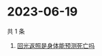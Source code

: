 # 2023-06-19

共 1 条

<!-- BEGIN -->
<!-- 最后更新时间 Mon Jun 19 2023 03:06:34 GMT+0800 (China Standard Time) -->

1. [回光返照是身体能预测死亡吗](https://www.zhihu.com/search?q=回光返照是身体能预测死亡吗)

<!-- END -->

